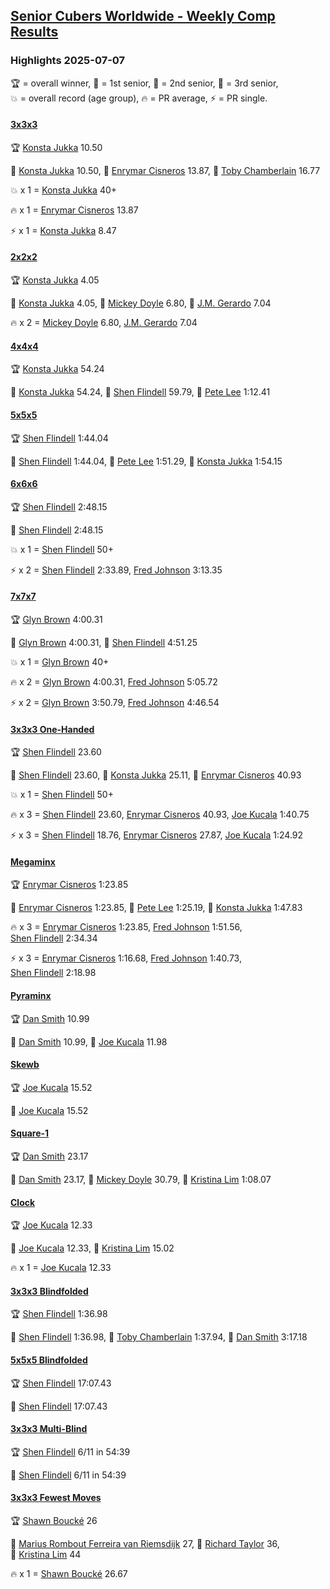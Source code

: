 <style>table {white-space: nowrap;}</style>
<link rel="stylesheet" type="text/css" href="/scw-comp/css/flags.css" />

## [Senior Cubers Worldwide - Weekly Comp Results](/scw-comp/results/)
### Highlights 2025-07-07

<span style="white-space: nowrap;">🏆 = overall winner</span>, <span style="white-space: nowrap;">🥇 = 1st senior</span>, <span style="white-space: nowrap;">🥈 = 2nd senior</span>, <span style="white-space: nowrap;">🥉 = 3rd senior</span>, <span style="white-space: nowrap;">💥 = overall record (age group)</span>, <span style="white-space: nowrap;">🔥 = PR average</span>, <span style="white-space: nowrap;">⚡ = PR single</span>.

#### [3x3x3](333.md)

<span style="white-space: nowrap;">🏆 [Konsta Jukka](../../persons/konsta_jukka/333.md) 10.50</span>

<span style="white-space: nowrap;">🥇 [Konsta Jukka](../../persons/konsta_jukka/333.md) 10.50</span>, <span style="white-space: nowrap;">🥈 [Enrymar Cisneros](../../persons/enrymar_cisneros/333.md) 13.87</span>, <span style="white-space: nowrap;">🥉 [Toby Chamberlain](../../persons/toby_chamberlain/333.md) 16.77</span>

💥 x 1 = <span style="white-space: nowrap;">[Konsta Jukka](../../persons/konsta_jukka/333.md) 40+</span>

🔥 x 1 = <span style="white-space: nowrap;">[Enrymar Cisneros](../../persons/enrymar_cisneros/333.md) 13.87</span>

⚡ x 1 = <span style="white-space: nowrap;">[Konsta Jukka](../../persons/konsta_jukka/333.md) 8.47</span>

#### [2x2x2](222.md)

<span style="white-space: nowrap;">🏆 [Konsta Jukka](../../persons/konsta_jukka/222.md) 4.05</span>

<span style="white-space: nowrap;">🥇 [Konsta Jukka](../../persons/konsta_jukka/222.md) 4.05</span>, <span style="white-space: nowrap;">🥈 [Mickey Doyle](../../persons/mickey_doyle/222.md) 6.80</span>, <span style="white-space: nowrap;">🥉 [J.M. Gerardo](../../persons/jm_gerardo/222.md) 7.04</span>

🔥 x 2 = <span style="white-space: nowrap;">[Mickey Doyle](../../persons/mickey_doyle/222.md) 6.80</span>, <span style="white-space: nowrap;">[J.M. Gerardo](../../persons/jm_gerardo/222.md) 7.04</span>

#### [4x4x4](444.md)

<span style="white-space: nowrap;">🏆 [Konsta Jukka](../../persons/konsta_jukka/444.md) 54.24</span>

<span style="white-space: nowrap;">🥇 [Konsta Jukka](../../persons/konsta_jukka/444.md) 54.24</span>, <span style="white-space: nowrap;">🥈 [Shen Flindell](../../persons/shen_flindell/444.md) 59.79</span>, <span style="white-space: nowrap;">🥉 [Pete Lee](../../persons/pete_lee/444.md) 1:12.41</span>

#### [5x5x5](555.md)

<span style="white-space: nowrap;">🏆 [Shen Flindell](../../persons/shen_flindell/555.md) 1:44.04</span>

<span style="white-space: nowrap;">🥇 [Shen Flindell](../../persons/shen_flindell/555.md) 1:44.04</span>, <span style="white-space: nowrap;">🥈 [Pete Lee](../../persons/pete_lee/555.md) 1:51.29</span>, <span style="white-space: nowrap;">🥉 [Konsta Jukka](../../persons/konsta_jukka/555.md) 1:54.15</span>

#### [6x6x6](666.md)

<span style="white-space: nowrap;">🏆 [Shen Flindell](../../persons/shen_flindell/666.md) 2:48.15</span>

<span style="white-space: nowrap;">🥇 [Shen Flindell](../../persons/shen_flindell/666.md) 2:48.15</span>

💥 x 1 = <span style="white-space: nowrap;">[Shen Flindell](../../persons/shen_flindell/666.md) 50+</span>

⚡ x 2 = <span style="white-space: nowrap;">[Shen Flindell](../../persons/shen_flindell/666.md) 2:33.89</span>, <span style="white-space: nowrap;">[Fred Johnson](../../persons/fred_johnson/666.md) 3:13.35</span>

#### [7x7x7](777.md)

<span style="white-space: nowrap;">🏆 [Glyn Brown](../../persons/glyn_brown/777.md) 4:00.31</span>

<span style="white-space: nowrap;">🥇 [Glyn Brown](../../persons/glyn_brown/777.md) 4:00.31</span>, <span style="white-space: nowrap;">🥈 [Shen Flindell](../../persons/shen_flindell/777.md) 4:51.25</span>

💥 x 1 = <span style="white-space: nowrap;">[Glyn Brown](../../persons/glyn_brown/777.md) 40+</span>

🔥 x 2 = <span style="white-space: nowrap;">[Glyn Brown](../../persons/glyn_brown/777.md) 4:00.31</span>, <span style="white-space: nowrap;">[Fred Johnson](../../persons/fred_johnson/777.md) 5:05.72</span>

⚡ x 2 = <span style="white-space: nowrap;">[Glyn Brown](../../persons/glyn_brown/777.md) 3:50.79</span>, <span style="white-space: nowrap;">[Fred Johnson](../../persons/fred_johnson/777.md) 4:46.54</span>

#### [3x3x3 One-Handed](333oh.md)

<span style="white-space: nowrap;">🏆 [Shen Flindell](../../persons/shen_flindell/333oh.md) 23.60</span>

<span style="white-space: nowrap;">🥇 [Shen Flindell](../../persons/shen_flindell/333oh.md) 23.60</span>, <span style="white-space: nowrap;">🥈 [Konsta Jukka](../../persons/konsta_jukka/333oh.md) 25.11</span>, <span style="white-space: nowrap;">🥉 [Enrymar Cisneros](../../persons/enrymar_cisneros/333oh.md) 40.93</span>

💥 x 1 = <span style="white-space: nowrap;">[Shen Flindell](../../persons/shen_flindell/333oh.md) 50+</span>

🔥 x 3 = <span style="white-space: nowrap;">[Shen Flindell](../../persons/shen_flindell/333oh.md) 23.60</span>, <span style="white-space: nowrap;">[Enrymar Cisneros](../../persons/enrymar_cisneros/333oh.md) 40.93</span>, <span style="white-space: nowrap;">[Joe Kucala](../../persons/joe_kucala/333oh.md) 1:40.75</span>

⚡ x 3 = <span style="white-space: nowrap;">[Shen Flindell](../../persons/shen_flindell/333oh.md) 18.76</span>, <span style="white-space: nowrap;">[Enrymar Cisneros](../../persons/enrymar_cisneros/333oh.md) 27.87</span>, <span style="white-space: nowrap;">[Joe Kucala](../../persons/joe_kucala/333oh.md) 1:24.92</span>

#### [Megaminx](minx.md)

<span style="white-space: nowrap;">🏆 [Enrymar Cisneros](../../persons/enrymar_cisneros/minx.md) 1:23.85</span>

<span style="white-space: nowrap;">🥇 [Enrymar Cisneros](../../persons/enrymar_cisneros/minx.md) 1:23.85</span>, <span style="white-space: nowrap;">🥈 [Pete Lee](../../persons/pete_lee/minx.md) 1:25.19</span>, <span style="white-space: nowrap;">🥉 [Konsta Jukka](../../persons/konsta_jukka/minx.md) 1:47.83</span>

🔥 x 3 = <span style="white-space: nowrap;">[Enrymar Cisneros](../../persons/enrymar_cisneros/minx.md) 1:23.85</span>, <span style="white-space: nowrap;">[Fred Johnson](../../persons/fred_johnson/minx.md) 1:51.56</span>, <span style="white-space: nowrap;">[Shen Flindell](../../persons/shen_flindell/minx.md) 2:34.34</span>

⚡ x 3 = <span style="white-space: nowrap;">[Enrymar Cisneros](../../persons/enrymar_cisneros/minx.md) 1:16.68</span>, <span style="white-space: nowrap;">[Fred Johnson](../../persons/fred_johnson/minx.md) 1:40.73</span>, <span style="white-space: nowrap;">[Shen Flindell](../../persons/shen_flindell/minx.md) 2:18.98</span>

#### [Pyraminx](pyram.md)

<span style="white-space: nowrap;">🏆 [Dan Smith](../../persons/dan_smith/pyram.md) 10.99</span>

<span style="white-space: nowrap;">🥇 [Dan Smith](../../persons/dan_smith/pyram.md) 10.99</span>, <span style="white-space: nowrap;">🥈 [Joe Kucala](../../persons/joe_kucala/pyram.md) 11.98</span>

#### [Skewb](skewb.md)

<span style="white-space: nowrap;">🏆 [Joe Kucala](../../persons/joe_kucala/skewb.md) 15.52</span>

<span style="white-space: nowrap;">🥇 [Joe Kucala](../../persons/joe_kucala/skewb.md) 15.52</span>

#### [Square-1](sq1.md)

<span style="white-space: nowrap;">🏆 [Dan Smith](../../persons/dan_smith/sq1.md) 23.17</span>

<span style="white-space: nowrap;">🥇 [Dan Smith](../../persons/dan_smith/sq1.md) 23.17</span>, <span style="white-space: nowrap;">🥈 [Mickey Doyle](../../persons/mickey_doyle/sq1.md) 30.79</span>, <span style="white-space: nowrap;">🥉 [Kristina Lim](../../persons/kristina_lim/sq1.md) 1:08.07</span>

#### [Clock](clock.md)

<span style="white-space: nowrap;">🏆 [Joe Kucala](../../persons/joe_kucala/clock.md) 12.33</span>

<span style="white-space: nowrap;">🥇 [Joe Kucala](../../persons/joe_kucala/clock.md) 12.33</span>, <span style="white-space: nowrap;">🥈 [Kristina Lim](../../persons/kristina_lim/clock.md) 15.02</span>

🔥 x 1 = <span style="white-space: nowrap;">[Joe Kucala](../../persons/joe_kucala/clock.md) 12.33</span>

#### [3x3x3 Blindfolded](333bf.md)

<span style="white-space: nowrap;">🏆 [Shen Flindell](../../persons/shen_flindell/333bf.md) 1:36.98</span>

<span style="white-space: nowrap;">🥇 [Shen Flindell](../../persons/shen_flindell/333bf.md) 1:36.98</span>, <span style="white-space: nowrap;">🥈 [Toby Chamberlain](../../persons/toby_chamberlain/333bf.md) 1:37.94</span>, <span style="white-space: nowrap;">🥉 [Dan Smith](../../persons/dan_smith/333bf.md) 3:17.18</span>

#### [5x5x5 Blindfolded](555bf.md)

<span style="white-space: nowrap;">🏆 [Shen Flindell](../../persons/shen_flindell/555bf.md) 17:07.43</span>

<span style="white-space: nowrap;">🥇 [Shen Flindell](../../persons/shen_flindell/555bf.md) 17:07.43</span>

#### [3x3x3 Multi-Blind](333mbf.md)

<span style="white-space: nowrap;">🏆 [Shen Flindell](../../persons/shen_flindell/333mbf.md) 6/11 in 54:39</span>

<span style="white-space: nowrap;">🥇 [Shen Flindell](../../persons/shen_flindell/333mbf.md) 6/11 in 54:39</span>

#### [3x3x3 Fewest Moves](333fm.md)

<span style="white-space: nowrap;">🏆 [Shawn Boucké](../../persons/shawn_boucke/333fm.md) 26</span>

<span style="white-space: nowrap;">🥇 [Marius Rombout Ferreira van Riemsdijk](../../persons/marius_rombout_ferreira_van_riemsdijk/333fm.md) 27</span>, <span style="white-space: nowrap;">🥈 [Richard Taylor](../../persons/richard_taylor/333fm.md) 36</span>, <span style="white-space: nowrap;">🥉 [Kristina Lim](../../persons/kristina_lim/333fm.md) 44</span>

🔥 x 1 = <span style="white-space: nowrap;">[Shawn Boucké](../../persons/shawn_boucke/333fm.md) 26.67</span>


<!-- Global site tag (gtag.js) - Google Analytics -->
<script async src="https://www.googletagmanager.com/gtag/js?id=UA-86348435-3"></script>
<script>window.dataLayer = window.dataLayer || []; function gtag() {dataLayer.push(arguments);} gtag('js', new Date()); gtag('config', 'UA-86348435-3');</script>
